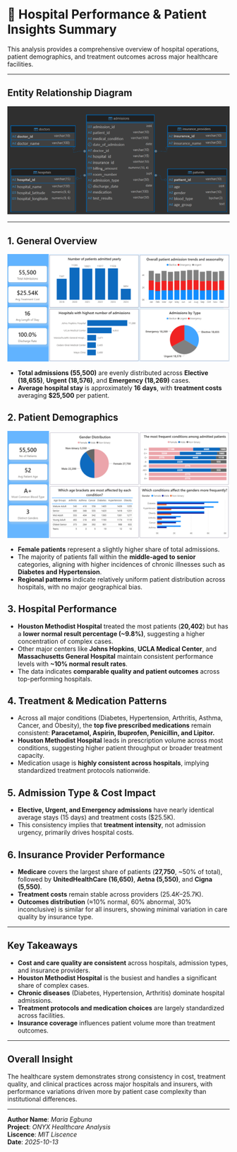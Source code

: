# 🏥 Hospital Performance & Patient Insights Summary

This analysis provides a comprehensive overview of hospital operations, patient demographics, and treatment outcomes across major healthcare facilities.

---

## Entity Relationship Diagram

![E-R_Diagram](<Images/HealthCare Database Schema.png>)

---

## 1. General Overview

![General Overview](<Images/General Overview.png>)

- **Total admissions (55,500)** are evenly distributed across **Elective (18,655)**, **Urgent (18,576)**, and **Emergency (18,269)** cases.
- **Average hospital stay** is approximately **16 days**, with **treatment costs** averaging **$25,500** per patient.

## 2. Patient Demographics

![Patient Demographics](<Images/Patient Demographics.png>)

- **Female patients** represent a slightly higher share of total admissions.
- The majority of patients fall within the **middle-aged to senior** categories, aligning with higher incidences of chronic illnesses such as **Diabetes and Hypertension**.
- **Regional patterns** indicate relatively uniform patient distribution across hospitals, with no major geographical bias.

## 3. Hospital Performance

- **Houston Methodist Hospital** treated the most patients (**20,402**) but has a **lower normal result percentage (~9.8%)**, suggesting a higher concentration of complex cases.
- Other major centers like **Johns Hopkins**, **UCLA Medical Center**, and **Massachusetts General Hospital** maintain consistent performance levels with **~10% normal result rates**.
- The data indicates **comparable quality and patient outcomes** across top-performing hospitals.

## 4. Treatment & Medication Patterns

- Across all major conditions (Diabetes, Hypertension, Arthritis, Asthma, Cancer, and Obesity), the **top five prescribed medications** remain consistent:
  **Paracetamol, Aspirin, Ibuprofen, Penicillin, and Lipitor.**
- **Houston Methodist Hospital** leads in prescription volume across most conditions, suggesting higher patient throughput or broader treatment capacity.
- Medication usage is **highly consistent across hospitals**, implying standardized treatment protocols nationwide.

## 5. Admission Type & Cost Impact

- **Elective, Urgent, and Emergency admissions** have nearly identical average stays (15 days) and treatment costs ($25.5K).
- This consistency implies that **treatment intensity**, not admission urgency, primarily drives hospital costs.

## 6. Insurance Provider Performance

- **Medicare** covers the largest share of patients (**27,750**, ~50% of total), followed by **UnitedHealthCare (16,650)**, **Aetna (5,550)**, and **Cigna (5,550)**.
- **Treatment costs** remain stable across providers ($25.4K–$25.7K).
- **Outcomes distribution** (≈10% normal, 60% abnormal, 30% inconclusive) is similar for all insurers, showing minimal variation in care quality by insurance type.

---

## Key Takeaways

- **Cost and care quality are consistent** across hospitals, admission types, and insurance providers.
- **Houston Methodist Hospital** is the busiest and handles a significant share of complex cases.
- **Chronic diseases** (Diabetes, Hypertension, Arthritis) dominate hospital admissions.
- **Treatment protocols and medication choices** are largely standardized across facilities.
- **Insurance coverage** influences patient volume more than treatment outcomes.

---

## Overall Insight

The healthcare system demonstrates strong consistency in cost, treatment quality, and clinical practices across major hospitals and insurers, with performance variations driven more by patient case complexity than institutional differences.

---

**Author Name**: *Maria Egbuna*     
**Project**: *ONYX Healthcare Analysis*    
**Liscence**: *MIT Liscence*    
**Date**: *2025-10-13*
